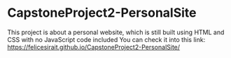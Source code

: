 # CapstoneProject2-PersonalSite
This project is about a personal website, which is still built using HTML and CSS with no JavaScript code included
You can check it into this link: https://felicesirait.github.io/CapstoneProject2-PersonalSite/
